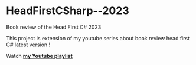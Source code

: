 # HeadFirstCSharp--2023
Book review of the Head First C# 2023

This project is extension of my youtube series about book review head first C# latest version !

Watch <b><a href="https://youtube.com/playlist?list=PLozDg-R9qcqSD7zL_XcZXuMZujLvOAjd2">my Youtube playlist</a></b>

